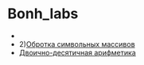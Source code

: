 # Bonh_labs
+ 
+ 2)[Обротка символьных массивов](https://github.com/TheZnat/Bonh_labs/blob/master/main.cpp "Push me")
+ [Двоично-десятичная арифметикa]()
